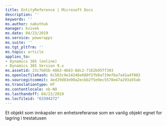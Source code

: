 ```yaml
---
title: EntityReference | Microsoft Docs
description: ''
keywords: ''
ms.author: nabuthuk
manager: kvivek
ms.date: 04/23/2019
ms.service: powerapps
ms.suite: ''
ms.tgt_pltfrm: ''
ms.topic: article
applies_to:
- Dynamics 365 (online)
- Dynamics 365 Version 9.x
ms.assetid: 23c7b85b-4863-4b63-8dc2-7162b95ff393
ms.openlocfilehash: 6c563c9e14246e680f2fb0a719efba7a41a4f002
ms.sourcegitcommit: 4ed29d83e90a2ecbb2f5e9ec5578e47a293a55ab
ms.translationtype: HT
ms.contentlocale: nb-NO
ms.lasthandoff: 04/23/2019
ms.locfileid: "63394272"
---
```

Et objekt som innkapsler en enhetsreferanse som en vanlig objekt egnet for lagring i trestatusen
